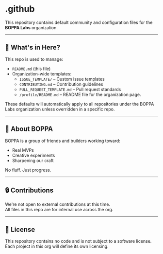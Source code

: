 # .github

This repository contains default community and configuration files for the **BOPPA Labs** organization.

---

## 📂 What's in Here?

This repo is used to manage:

- `README.md` (this file)
- Organization-wide templates:
  - `ISSUE_TEMPLATE/` – Custom issue templates
  - `CONTRIBUTING.md` – Contribution guidelines
  - `PULL_REQUEST_TEMPLATE.md` – Pull request standards
  - `/profile/README.md` – README file for the organization page.

These defaults will automatically apply to all repositories under the BOPPA Labs organization unless overridden in a specific repo.

---

## 🧠 About BOPPA

BOPPA is a group of friends and builders working toward:

- Real MVPs
- Creative experiments
- Sharpening our craft

No fluff. Just progress.

---

## 🔒 Contributions

We're not open to external contributions at this time.  
All files in this repo are for internal use across the org.

---

## 📜 License

This repository contains no code and is not subject to a software license.  
Each project in this org will define its own licensing.
